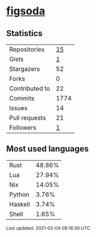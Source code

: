 
# [figsoda](https://github.com/figsoda)


## Statistics

<table>
  <tr>
    <td>Repositories</td>
    <td><a href="https://github.com/figsoda?tab=repositories">
      15
    </a></td>
  </tr>
  <tr>
    <td>Gists</td>
    <td><a href="https://gist.github.com/figsoda">
      1
    </a></td>
  </tr>
  <tr>
    <td>Stargazers</td>
    <td>52</td>
  </tr>
  <tr>
    <td>Forks</td>
    <td>0</td>
  </tr>
  <tr>
    <td>Contributed to</td>
    <td>22</td>
  </tr>
  <tr>
    <td>Commits</td>
    <td>1774</td>
  </tr>
  <tr>
    <td>Issues</td>
    <td>14</td>
  </tr>
  <tr>
    <td>Pull requests</td>
    <td>21</td>
  </tr>
  <tr>
    <td>Followers</td>
    <td><a href="https://github.com/figsoda?tab=followers">
      1
    </a></td>
  </tr>
</table>


## Most used languages

<table>
<tr><td>Rust</td><td>48.86%</td></tr><tr><td>Lua</td><td>27.94%</td></tr><tr><td>Nix</td><td>14.05%</td></tr><tr><td>Python</td><td>3.76%</td></tr><tr><td>Haskell</td><td>3.74%</td></tr><tr><td>Shell</td><td>1.65%</td></tr>
</table>


<sub>Last updated: 2021-02-04 09:16:30 UTC</sub>
